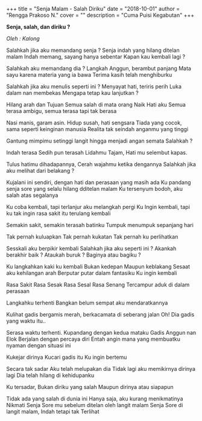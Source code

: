 +++
title = "Senja Malam - Salah Diriku"
date = "2018-10-01"
author = "Rengga Prakoso N."
cover = ""
description = "Cuma Puisi Kegabutan"
+++

**Senja, salah, dan diriku ?**

*Oleh : Kalong*

Salahkah jika aku memandang senja ?
Senja indah yang hilang ditelan malam
Indah memang, sayang hanya sebentar
Kapan kau kembali lagi ?

Salahkah aku memandang dia ?
Langkah Anggun, berambut panjang
Mata sayu karena materia yang ia bawa
Terima kasih telah menghiburku
  
  
Salahkah jika aku menulis seperti ini ?
Menyayat hati, teriris perih
Luka dalam nan membekas
Mengapa tetap kau lanjutkan ?
  
  
Hilang arah dan Tujuan
Semua salah di mata orang
Naik Hati aku
Semua terasa ambigu, semua terasa tapi tak berasa
  
  
Nasi manis, garam asin. Hidup susah, hati sengsara
Tiada yang cocok, sama seperti keinginan manusia
Realita tak seindah anganmu yang tinggi
  
  
Gantung mimpimu setinggi langit hingga menjadi angan semata
Salahkah ? 

Indah terasa Sedih pun terasah
Lidahmu Tajam, Hati mu selembut kapas.

Tulus hatimu dihadapannya, Cerah wajahmu ketika dengannya
Salahkah jika aku melihat dari belakang ?

Kujalani ini sendiri, dengan hati dan perasaan yang masih ada
Ku pandang senja sore yang selalu hilang dditelan malam
Ku tersenyum bodoh, aku salah atas segalanya

Ku coba kembali, tapi terlanjur aku melangkah pergi
Ku Ingin kembali, tapi ku tak ingin rasa sakit itu terulang  kembali


Semakin sakit, semakin terasah batinku
Tumpuk menumpuk sepanjang hari

Tak pernah kuluapkan
Tak pernah kukatan
Tak pernah ku perlihatkan

Sesskali aku berpikir kembali
Salahkah jika aku seperti ini ?
Akankah berakhir baik ?
Ataukah buruk ?
Baginya atau bagiku ?

Ku langkahkan kaki ku kembali
Bukan kedepan
Maupun keblakang
Sesaat aku kehilangan arah
Berputar putar dalam fantasiku
Ku ingin kembali

Rasa Sakit
Rasa Sesak
Rasa Sesal
Rasa Senang
Tercampur aduk di dalam perasaan

Langkahku terhenti
Bangkan belum sempat aku mendaratkannya

Kulihat gadis bergamis merah, berkacamata di seberang jalan
Oh! Dia gadis yang waktu itu..

Serasa waktu terhenti.
Kupandang dengan kedua mataku
Gadis Anggun nan Elok
Berjalan dengan percaya diri
Entah angin mana yang membuatku nyaman dengan situasi ini

Kukejar dirinya
Kucari gadis itu
Ku ingin bertemu

Secara tak sadar
Aku telah melupakan dia
Tidak lagi aku memikirnya dirinya lagi
Dia telah hilang di kehidupanku

Ku tersadar,
Bukan diriku yang salah
Maupun dirinya atau siapapun
 
Tidak ada yang salah di dunia ini
Hanya saja, aku kurang menikmatinya
Nikmati Senja Sore mu sebelum ditelan oleh langit malam
Senja Sore di langit malam, Indah tetapi tak Terlihat
